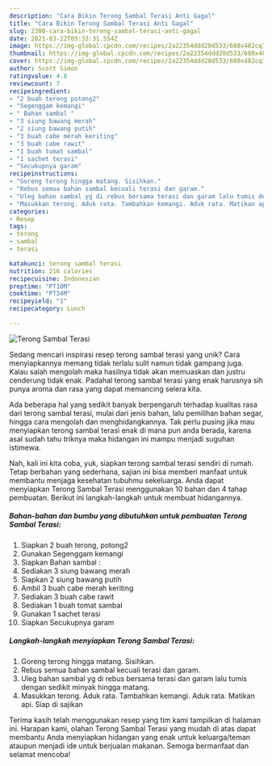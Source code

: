 ```yaml
---
description: "Cara Bikin Terong Sambal Terasi Anti Gagal"
title: "Cara Bikin Terong Sambal Terasi Anti Gagal"
slug: 2300-cara-bikin-terong-sambal-terasi-anti-gagal
date: 2021-03-22T05:33:31.554Z
image: https://img-global.cpcdn.com/recipes/2a22354ddd20d533/680x482cq70/terong-sambal-terasi-foto-resep-utama.jpg
thumbnail: https://img-global.cpcdn.com/recipes/2a22354ddd20d533/680x482cq70/terong-sambal-terasi-foto-resep-utama.jpg
cover: https://img-global.cpcdn.com/recipes/2a22354ddd20d533/680x482cq70/terong-sambal-terasi-foto-resep-utama.jpg
author: Scott Simon
ratingvalue: 4.8
reviewcount: 7
recipeingredient:
- "2 buah terong potong2"
- "Segenggam kemangi"
- " Bahan sambal "
- "3 siung bawang merah"
- "2 siung bawang putih"
- "3 buah cabe merah keriting"
- "3 buah cabe rawit"
- "1 buah tomat sambal"
- "1 sachet terasi"
- "Secukupnya garam"
recipeinstructions:
- "Goreng terong hingga matang. Sisihkan."
- "Rebus semua bahan sambal kecuali terasi dan garam."
- "Uleg bahan sambal yg di rebus bersama terasi dan garam lalu tumis dengan sedikit minyak hingga matang."
- "Masukkan terong. Aduk rata. Tambahkan kemangi. Aduk rata. Matikan api. Siap di sajikan"
categories:
- Resep
tags:
- terong
- sambal
- terasi

katakunci: terong sambal terasi 
nutrition: 216 calories
recipecuisine: Indonesian
preptime: "PT10M"
cooktime: "PT34M"
recipeyield: "1"
recipecategory: Lunch

---
```



![Terong Sambal Terasi](https://img-global.cpcdn.com/recipes/2a22354ddd20d533/680x482cq70/terong-sambal-terasi-foto-resep-utama.jpg)

Sedang mencari inspirasi resep terong sambal terasi yang unik? Cara menyiapkannya memang tidak terlalu sulit namun tidak gampang juga. Kalau salah mengolah maka hasilnya tidak akan memuaskan dan justru cenderung tidak enak. Padahal terong sambal terasi yang enak harusnya sih punya aroma dan rasa yang dapat memancing selera kita.

Ada beberapa hal yang sedikit banyak berpengaruh terhadap kualitas rasa dari terong sambal terasi, mulai dari jenis bahan, lalu pemilihan bahan segar, hingga cara mengolah dan menghidangkannya. Tak perlu pusing jika mau menyiapkan terong sambal terasi enak di mana pun anda berada, karena asal sudah tahu triknya maka hidangan ini mampu menjadi suguhan istimewa.




Nah, kali ini kita coba, yuk, siapkan terong sambal terasi sendiri di rumah. Tetap berbahan yang sederhana, sajian ini bisa memberi manfaat untuk membantu menjaga kesehatan tubuhmu sekeluarga. Anda dapat menyiapkan Terong Sambal Terasi menggunakan 10 bahan dan 4 tahap pembuatan. Berikut ini langkah-langkah untuk membuat hidangannya.

<!--inarticleads1-->

##### Bahan-bahan dan bumbu yang dibutuhkan untuk pembuatan Terong Sambal Terasi:

1. Siapkan 2 buah terong, potong2
1. Gunakan Segenggam kemangi
1. Siapkan  Bahan sambal :
1. Sediakan 3 siung bawang merah
1. Siapkan 2 siung bawang putih
1. Ambil 3 buah cabe merah keriting
1. Sediakan 3 buah cabe rawit
1. Sediakan 1 buah tomat sambal
1. Gunakan 1 sachet terasi
1. Siapkan Secukupnya garam




<!--inarticleads2-->

##### Langkah-langkah menyiapkan Terong Sambal Terasi:

1. Goreng terong hingga matang. Sisihkan.
1. Rebus semua bahan sambal kecuali terasi dan garam.
1. Uleg bahan sambal yg di rebus bersama terasi dan garam lalu tumis dengan sedikit minyak hingga matang.
1. Masukkan terong. Aduk rata. Tambahkan kemangi. Aduk rata. Matikan api. Siap di sajikan




Terima kasih telah menggunakan resep yang tim kami tampilkan di halaman ini. Harapan kami, olahan Terong Sambal Terasi yang mudah di atas dapat membantu Anda menyiapkan hidangan yang enak untuk keluarga/teman ataupun menjadi ide untuk berjualan makanan. Semoga bermanfaat dan selamat mencoba!
